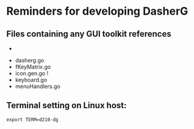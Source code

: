 # Reminders for developing DasherG

## Files containing any GUI toolkit references
* ~~~bdfFont.go - ready to remove once images are used in main program~~~
* dasherg.go
* fKeyMatrix.go
* icon.gen.go !
* keyboard.go
* menuHandlers.go

## Terminal setting on Linux host:

`export TERM=d210-dg`
